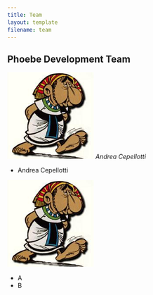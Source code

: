 ```yaml
---
title: Team
layout: template
filename: team
---
```


## Phoebe Development Team

![](pictures/andrea.png)
*Andrea Cepellotti*

* Andrea Cepellotti

![Andrea](pictures/andrea.png) 

* A
* B